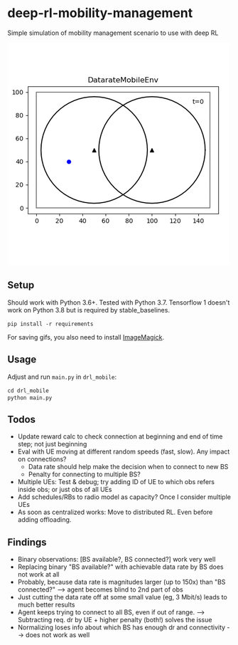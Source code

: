 # deep-rl-mobility-management

Simple simulation of mobility management scenario to use with deep RL

![example](docs/gifs/v02.gif)

## Setup

Should work with Python 3.6+. Tested with Python 3.7. 
Tensorflow 1 doesn't work on Python 3.8 but is required by stable_baselines.

```
pip install -r requirements
```

For saving gifs, you also need to install [ImageMagick](https://imagemagick.org/index.php).

## Usage

Adjust and run `main.py` in `drl_mobile`:

```
cd drl_mobile
python main.py
```

## Todos

* Update reward calc to check connection at beginning and end of time step; not just beginning
* Eval with UE moving at different random speeds (fast, slow). Any impact on connections?
    * Data rate should help make the decision when to connect to new BS
    * Penalty for connecting to multiple BS?
* Multiple UEs: Test & debug; try adding ID of UE to which obs refers inside obs; or just obs of all UEs
* Add schedules/RBs to radio model as capacity? Once I consider multiple UEs
* As soon as centralized works: Move to distributed RL. Even before adding offloading.

## Findings

* Binary observations: [BS available?, BS connected?] work very well
* Replacing binary "BS available?" with achievable data rate by BS does not work at all
* Probably, because data rate is magnitudes larger (up to 150x) than "BS connected?" --> agent becomes blind to 2nd part of obs
* Just cutting the data rate off at some small value (eg, 3 Mbit/s) leads to much better results
* Agent keeps trying to connect to all BS, even if out of range. --> Subtracting req. dr by UE + higher penalty (both!) solves the issue
* Normalizing loses info about which BS has enough dr and connectivity --> does not work as well
